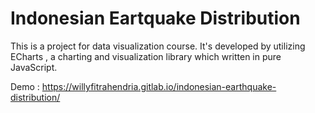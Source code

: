 # Indonesian Eartquake Distribution
This is a project for data visualization course.
It's developed by utilizing ECharts , a charting and visualization library which written in pure JavaScript.

Demo   : https://willyfitrahendria.gitlab.io/indonesian-earthquake-distribution/
